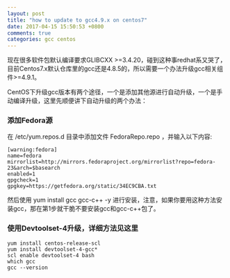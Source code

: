 ```yaml
---
layout: post
title: "how to update to gcc4.9.x on centos7"
date: 2017-04-15 15:50:53 +0800
comments: true
categories: gcc centos
---
```


现在很多软件包默认编译要求GLIBCXX >=3.4.20，碰到这种事redhat系又哭了，目前Centos7.x默认仓库里的gcc还是4.8.5的，所以需要一个办法升级gcc相关组件>=4.9.1。

CentOS下升级gcc版本有两个途径，一个是添加其他源进行自动升级，一个是手动编译升级，这里先顺便讲下自动升级的两个办法：

### 添加Fedora源

在 /etc/yum.repos.d 目录中添加文件 FedoraRepo.repo ，并输入以下内容:

    [warning:fedora]
    name=fedora
    mirrorlist=http://mirrors.fedoraproject.org/mirrorlist?repo=fedora-23&arch=$basearch
    enabled=1
    gpgcheck=1
    gpgkey=https://getfedora.org/static/34EC9CBA.txt

然后使用 yum install gcc gcc-c++ -y 进行安装，注意，如果你要用这种方法安装gcc，那在第1步就干脆不要安装gcc和gcc-c++包了。

### 使用Devtoolset-4升级，详细方法见这里

    yum install centos-release-scl
    yum install devtoolset-4-gcc*
    scl enable devtoolset-4 bash
    which gcc
    gcc --version

